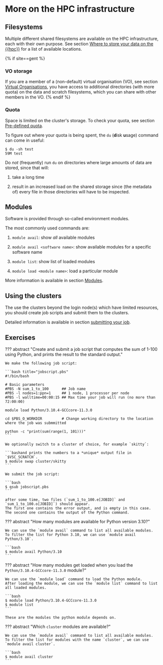 # More on the HPC infrastructure
## Filesystems

Multiple different shared filesystems are available on the HPC
infrastructure, each with their own purpose. See section
[Where to store your data on the {{hpc}}](../running_jobs_with_input_output_data.md#where-to-store-your-data-on-the-hpc)
for a list of available locations.

{% if site==gent %}
### VO storage
If you are a member of a (non-default) virtual organisation (VO), see section
[Virtual Organisations](../running_jobs_with_input_output_data.md#virtual-organisations),
you have access to additional directories (with more quota) on the data and
scratch filesystems, which you can share with other members in the VO.
{% endif %}

### Quota
Space is limited on the cluster's storage. To check your quota, see section
[Pre-defined quota](../running_jobs_with_input_output_data.md#pre-defined-quotas).

To figure out where your quota is being spent, the `du` (**d**isk **u**sage)
command can come in useful:
```
$ du -sh test
59M test
```

Do *not* (frequently) run `du` on directories where large amounts of
data are stored, since that will:

1.  take a long time

2.  result in an increased load on the shared storage since (the metadata
    of) every file in those directories will have to be inspected.

## Modules

Software is provided through so-called environment modules.

The most commonly used commands are:

1.  `module avail`: show *all* available modules

2.  `module avail <software name>`: show available modules for a
    specific software name

3.  `module list`: show list of loaded modules

4.  `module load <module name>`: load a particular module

More information is available in section
[Modules](../running_batch_jobs.md#modules).

## Using the clusters
The use the clusters beyond the login node(s) which have limited resources, you
should create job scripts and submit them to the clusters.

Detailed information is available in section
[submitting your job](../running_batch_jobs.md#defining-and-submitting-your-job).

## Exercises

??? abstract "Create and submit a job script that computes the sum of 1-100 using Python, and prints the result to the standard output."
    
    We make the following job script:

    ```bash title="jobscript.pbs"
    #!/bin/bash
    
    # Basic parameters
    #PBS -N sum_1_to_100      ## Job name
    #PBS -l nodes=1:ppn=1     ## 1 node, 1 processor per node
    #PBS -l walltime=00:00:15 ## Max time your job will run (no more than 72:00:00)
    
    module load Python/3.10.4-GCCcore-11.3.0
    
    cd $PBS_O_WORKDIR         # Change working directory to the location where the job was submmitted
    
    python -c "print(sum(range(1, 101)))"
    ```

    We optionally switch to a cluster of choice, for example `skitty`:

    ```bashand prints the numbers to a *unique* output file in `$VSC_SCRATCH`.
    $ module swap cluster/skitty
    ```

    We submit the job script:

    ```bash
    $ qsub jobscript.pbs
    ```

    after some time, two files (`sum_1_to_100.e[JOBID]` and `sum_1_to_100.o[JOBID]`) should appear.
    The first one contains the error output, and is empty in this case. 
    The second one contains the output of the Python command.


??? abstract "How many modules are available for Python version 3.10?"
        
    We can use the `module avail` command to list all available modules.
    To filter the list for Python 3.10, we can use `module avail Python/3.10`.

    ```bash
    $ module avail Python/3.10
    ```

??? abstract "How many modules get loaded when you load the `Python/3.10.4-GCCcore-11.3.0` module?"
    
    We can use the `module load` command to load the Python module.
    After loading the module, we can use the `module list` command to list all loaded modules.
    
    ```bash
    $ module load Python/3.10.4-GCCcore-11.3.0
    $ module list
    ```
    
    These are the modules the python module depends on.


??? abstract "Which `cluster` modules are available?"
    
    We can use the `module avail` command to list all available modules.
    To filter the list for modules with the name `cluster`, we can use `module avail cluster`.

    ```bash
    $ module avail cluster
    ```
